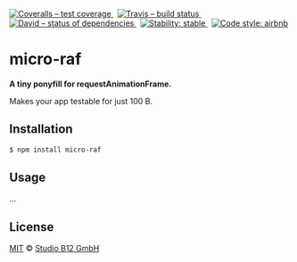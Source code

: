 [![Coveralls – test coverage
](https://img.shields.io/coveralls/studio-b12/micro-raf.svg?style=flat-square)
](https://coveralls.io/r/studio-b12/micro-raf)
 [![Travis – build status
](https://img.shields.io/travis/studio-b12/micro-raf/master.svg?style=flat-square)
](https://travis-ci.org/studio-b12/micro-raf)
 [![David – status of dependencies
](https://img.shields.io/david/studio-b12/micro-raf.svg?style=flat-square)
](https://david-dm.org/studio-b12/micro-raf)
 [![Stability: stable
](https://img.shields.io/badge/stability-stable-brightgreen.svg?style=flat-square)
](https://nodejs.org/api/documentation.html#documentation_stability_index)
 [![Code style: airbnb
](https://img.shields.io/badge/code%20style-airbnb-777777.svg?style=flat-square)
](https://github.com/airbnb/javascript)




micro-raf
=========

**A tiny ponyfill for requestAnimationFrame.**

Makes your app testable for just 100 B.




Installation
------------

```sh
$ npm install micro-raf
```




Usage
-----

…




License
-------

[MIT][] © [Studio B12 GmbH][]

[MIT]:              ./License.md
[Studio B12 GmbH]:  http://www.studio-b12.de
